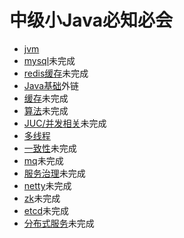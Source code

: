# 中级小Java必知必会

- [jvm](https://github.com/ABUGADAY/midjavainterview/blob/master/docs/JVM.md)
- [mysql]()未完成
- [redis缓存]()未完成
- [Java基础](https://yq.aliyun.com/articles/622609#java)外链
- [缓存]()未完成
- [算法]()未完成
- [JUC/并发相关](https://github.com/ABUGADAY/midjavainterview/blob/master/docs/J.U.C%E5%B9%B6%E5%8F%91%E7%9B%B8%E5%85%B3.md)未完成
- [多线程](https://github.com/ABUGADAY/midjavainterview/blob/691b2e293ee3ec07d1dcb5362828ef3d7403a2a3/docs/%E5%A4%9A%E7%BA%BF%E7%A8%8B.md)
- [一致性]()未完成
- [mq]()未完成
- [服务治理]()未完成
- [netty]()未完成
- [zk]()未完成
- [etcd]()未完成
- [分布式服务]()未完成
